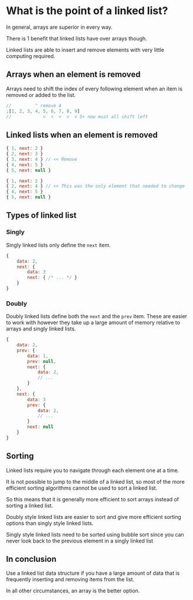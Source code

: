 # What is the point of a linked list?

In general, arrays are superior in every way.

There is 1 benefit that linked lists have over arrays though.

Linked lists are able to insert and remove elements with very little computing required.

## Arrays when an element is removed

Arrays need to shift the index of every following element when an item is removed or added to the list.

```js
//         ^ remove 4
;[1, 2, 3, 4, 5, 6, 7, 8, 9]
//            <  <  <  <  < 5+ now must all shift left
```

## Linked lists when an element is removed

```js
{ 1, next: 2 }
{ 2, next: 3 }
{ 3, next: 4 } // << Remove
{ 4, next: 5 }
{ 5, next: null }
```

```js
{ 1, next: 2 }
{ 2, next: 4 } // << This was the only element that needed to change
{ 4, next: 5 }
{ 5, next: null }
```

## Types of linked list

### Singly

Singly linked lists only define the `next` item.

```js
{
	data: 2,
	next: {
		data: 3
		next: { /* ... */ }
	}
}
```

### Doubly

Doubly linked lists define both the `next` and the `prev` item. These are easier to work with however they take up a large amount of memory relative to arrays and singly linked lists.

```js
{
	data: 2,
	prev: {
		data: 1,
		prev: null,
		next: {
			data: 2,
			// ...
		}
	},
	next: {
		data: 3
		prev: {
			data: 2,
			// ...
		}
		next: null
	}
}
```

## Sorting

Linked lists require you to navigate through each element one at a time.

It is not possible to jump to the middle of a linked list, so most of the more efficient sorting algorithms cannot be used to sort a linked list.

So this means that it is generally more efficient to sort arrays instead of sorting a linked list.

Doubly style linked lists are easier to sort and give more efficient sorting options than singly style linked lists.

Singly style linked lists need to be sorted using bubble sort since you can never look back to the previous element in a singly linked list

## In conclusion

Use a linked list data structure if you have a large amount of data that is frequently inserting and removing items from the list.

In all other circumstances, an array is the better option.

